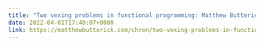```yaml
---
title: "Two vexing problems in functional programming: Matthew Butterick"
date: 2022-04-01T17:40:07+0000
link: https://matthewbutterick.com/chron/two-vexing-problems-in-functional-progamming.html
---
```


